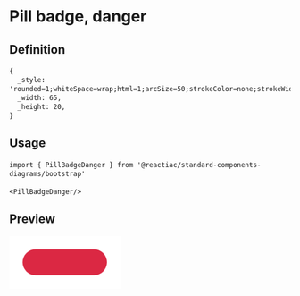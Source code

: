 # Pill badge, danger

## Definition

```
{
  _style: 'rounded=1;whiteSpace=wrap;html=1;arcSize=50;strokeColor=none;strokeWidth=1;fillColor=#DB2843;fontColor=#FFFFFF;whiteSpace=wrap;align=left;verticalAlign=middle;spacingLeft=0;fontStyle=1;fontSize=14;spacing=10;',
  _width: 65,
  _height: 20,
}
```

## Usage

```
import { PillBadgeDanger } from '@reactiac/standard-components-diagrams/bootstrap'

<PillBadgeDanger/>
```

## Preview

<img src="./pill-badge-danger.png" width="200"/>
